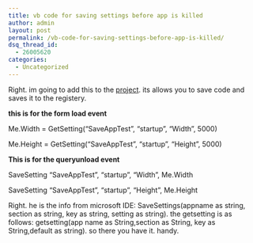 ```yaml
---
title: vb code for saving settings before app is killed
author: admin
layout: post
permalink: /vb-code-for-saving-settings-before-app-is-killed/
dsq_thread_id:
  - 26005620
categories:
  - Uncategorized
---
```

Right. im going to add this to the [project][1]. its allows you to save code and saves it to the registery.

**this is for the form load event**

Me.Width = GetSetting(&#8220;SaveAppTest&#8221;, &#8220;startup&#8221;, &#8220;Width&#8221;, 5000)

Me.Height = GetSetting(&#8220;SaveAppTest&#8221;, &#8220;startup&#8221;, &#8220;Height&#8221;, 5000)

**This is for the queryunload event**

SaveSetting &#8220;SaveAppTest&#8221;, &#8220;startup&#8221;, &#8220;Width&#8221;, Me.Width

SaveSetting &#8220;SaveAppTest&#8221;, &#8220;startup&#8221;, &#8220;Height&#8221;, Me.Height

Right. he is the info from microsoft IDE: SaveSettings(appname as string, section as string, key as string, setting as string). the getsetting is as follows: getsetting(app name as String,section as String, key as String,default as string). so there you have it. handy.

 [1]: http://www.sf.net/projects/lsnosbrowser